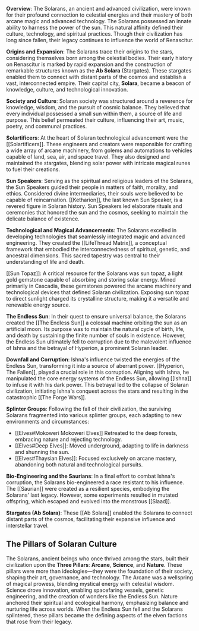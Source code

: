 **Overview**: The Solarans, an ancient and advanced civilization, were known for their profound connection to celestial energies and their mastery of both arcane magic and advanced technology. The Solarans possessed an innate ability to harness the power of the sun. This natural affinity defined their culture, technology, and spiritual practices. Though their civilization has long since fallen, their legacy continues to influence the world of Renascitur.

**Origins and Expansion**: The Solarans trace their origins to the stars, considering themselves born among the celestial bodies. Their early history on Renascitur is marked by rapid expansion and the construction of remarkable structures known as the **Ab Solara** (Stargates). These stargates enabled them to connect with distant parts of the cosmos and establish a vast, interconnected empire. Their capital city, **Solara**, became a beacon of knowledge, culture, and technological innovation.

**Society and Culture**: Solaran society was structured around a reverence for knowledge, wisdom, and the pursuit of cosmic balance. They believed that every individual possessed a small sun within them, a source of life and purpose. This belief permeated their culture, influencing their art, music, poetry, and communal practices.

**Solartificers**: At the heart of Solaran technological advancement were the [[Solartificers]]. These engineers and creators were responsible for crafting a wide array of arcane machinery, from golems and automations to vehicles capable of land, sea, air, and space travel. They also designed and maintained the stargates, blending solar power with intricate magical runes to fuel their creations.

**Sun Speakers**: Serving as the spiritual and religious leaders of the Solarans, the Sun Speakers guided their people in matters of faith, morality, and ethics. Considered divine intermediaries, their souls were believed to be capable of reincarnation. [[Ketharion]], the last known Sun Speaker, is a revered figure in Solaran history. Sun Speakers led elaborate rituals and ceremonies that honored the sun and the cosmos, seeking to maintain the delicate balance of existence.

**Technological and Magical Advancements**: The Solarans excelled in developing technologies that seamlessly integrated magic and advanced engineering. They created the [[LifeThread Matrix]], a conceptual framework that embodied the interconnectedness of spiritual, genetic, and ancestral dimensions. This sacred tapestry was central to their understanding of life and death.

[[Sun Topaz]]: A critical resource for the Solarans was sun topaz, a light gold gemstone capable of absorbing and storing solar energy. Mined primarily in Cascadia, these gemstones powered the arcane machinery and technological devices that defined Solaran civilization. Exposing sun topaz to direct sunlight charged its crystalline structure, making it a versatile and renewable energy source.

**The Endless Sun**: In their quest to ensure universal balance, the Solarans created the [[The Endless Sun]] a colossal machine orbiting the sun as an artificial moon. Its purpose was to maintain the natural cycle of birth, life, and death by sustaining the finite number of souls in existence. However, the Endless Sun ultimately fell to corruption due to the malevolent influence of Ishna and the betrayal of Hyperion, a prominent Solaran leader.

**Downfall and Corruption**: Ishna's influence twisted the energies of the Endless Sun, transforming it into a source of aberrant power. [[Hyperion, The Fallen]], played a crucial role in this corruption. Aligning with Ishna, he manipulated the core energy systems of the Endless Sun, allowing [[Ishna]] to infuse it with his dark power. This betrayal led to the collapse of Solaran civilization, initiating Ishna's conquest across the stars and resulting in the catastrophic [[The Forge Wars]].

**Splinter Groups**: Following the fall of their civilization, the surviving Solarans fragmented into various splinter groups, each adapting to new environments and circumstances:

- [[Elves#Mokoweri Mokoweri Elves]] Retreated to the deep forests, embracing nature and rejecting technology.
- [[Elves#Deep Elves]]: Moved underground, adapting to life in darkness and shunning the sun.
- [[Elves#Thaysian Elves]]: Focused exclusively on arcane mastery, abandoning both natural and technological pursuits.

**Bio-Engineering and the Saurians**: In a final effort to combat Ishna's corruption, the Solarans bio-engineered a race resistant to his influence. The [[Saurian]] were created as a resilient species, embodying the Solarans' last legacy. However, some experiments resulted in mutated offspring, which escaped and evolved into the monstrous [[Slaad]].

**Stargates (Ab Solara)**: These [[Ab Solara]] enabled the Solarans to connect distant parts of the cosmos, facilitating their expansive influence and interstellar travel.


## **The Pillars of Solaran Culture**

The Solarans, ancient beings who once thrived among the stars, built their civilization upon the **Three Pillars**: **Arcane**, **Science**, and **Nature**. These pillars were more than ideologies—they were the foundation of their society, shaping their art, governance, and technology. The Arcane was a wellspring of magical prowess, blending mystical energy with celestial wisdom. Science drove innovation, enabling spacefaring vessels, genetic engineering, and the creation of wonders like the Endless Sun. Nature anchored their spiritual and ecological harmony, emphasizing balance and nurturing life across worlds. When the Endless Sun fell and the Solarans splintered, these pillars became the defining aspects of the elven factions that rose from their legacy.
